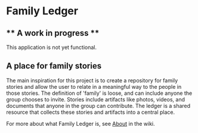 # Family Ledger #

## ** A work in progress ** ##
This application is not yet functional.
 
## A place for family stories
The main inspiration for this project is to create a repository for family stories and allow the user to relate in a meaningful way to the people in those stories. The definition of 'family' is loose, and can include anyone the group chooses to invite. Stories include artifacts like photos, videos, and documents that anyone in the group can contribute. The ledger is a shared resource that collects these stories and artifacts into a central place.


For more about what Family Ledger is, see [About](https://github.com/alexnitta/family-ledger/wiki/About) in the wiki.
